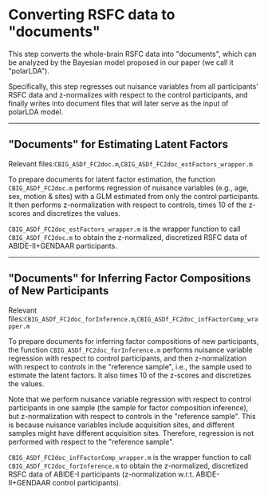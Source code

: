 # Converting RSFC data to "documents"
This step converts the whole-brain RSFC data into "documents", which can be analyzed by the Bayesian model proposed in our paper (we call it "polarLDA").

Specifically, this step regresses out nuisance variables from all participants' RSFC data and z-normalizes with respect to the control participants, and finally writes into document files that will later serve as the input of polarLDA model.

----
## "Documents" for Estimating Latent Factors
Relevant files:`CBIG_ASDf_FC2doc.m`,`CBIG_ASDf_FC2doc_estFactors_wrapper.m`

To prepare documents for latent factor estimation, the function `CBIG_ASDf_FC2doc.m` performs regression of nuisance variables (e.g., age, sex, motion & sites) with a GLM estimated from only the control participants. It then performs z-normalization with respect to controls, times 10 of the z-scores and discretizes the values.

`CBIG_ASDf_FC2doc_estFactors_wrapper.m` is the wrapper function to call `CBIG_ASDf_FC2doc.m` to obtain the z-normalized, discretized RSFC data of ABIDE-II+GENDAAR participants.

----
## "Documents" for Inferring Factor Compositions of New Participants
Relevant files:`CBIG_ASDf_FC2doc_forInference.m`,`CBIG_ASDf_FC2doc_infFactorComp_wrapper.m`

To prepare documents for inferring factor compositions of new participants, the function `CBIG_ASDf_FC2doc_forInference.m` performs nuisance variable regression with respect to control participants, and then z-normalization with respect to controls in the "reference sample", i.e., the sample used to estimate the latent factors. It also times 10 of the z-scores and discretizes the values.

Note that we perform nuisance variable regression with respect to control participants in one sample (the sample for factor composition inference), but z-normalization with respect to controls in the "reference sample". This is because nuisance variables include acquisition sites, and different samples might have different acquisition sites. Therefore, regression is not performed with respect to the "reference sample".

`CBIG_ASDf_FC2doc_infFactorComp_wrapper.m` is the wrapper function to call `CBIG_ASDf_FC2doc_forInference.m` to obtain the z-normalized, discretized RSFC data of ABIDE-I participants (z-normalization w.r.t. ABIDE-II+GENDAAR control participants).

